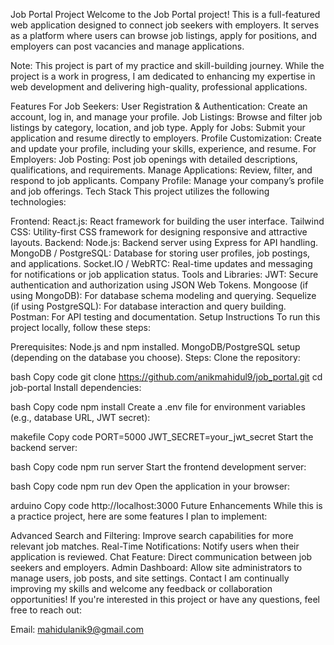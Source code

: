 Job Portal Project
Welcome to the Job Portal project! This is a full-featured web application designed to connect job seekers with employers. It serves as a platform where users can browse job listings, apply for positions, and employers can post vacancies and manage applications.

Note: This project is part of my practice and skill-building journey. While the project is a work in progress, I am dedicated to enhancing my expertise in web development and delivering high-quality, professional applications.

Features
For Job Seekers:
User Registration & Authentication: Create an account, log in, and manage your profile.
Job Listings: Browse and filter job listings by category, location, and job type.
Apply for Jobs: Submit your application and resume directly to employers.
Profile Customization: Create and update your profile, including your skills, experience, and resume.
For Employers:
Job Posting: Post job openings with detailed descriptions, qualifications, and requirements.
Manage Applications: Review, filter, and respond to job applicants.
Company Profile: Manage your company’s profile and job offerings.
Tech Stack
This project utilizes the following technologies:

Frontend:
React.js: React framework for building the user interface.
Tailwind CSS: Utility-first CSS framework for designing responsive and attractive layouts.
Backend:
Node.js: Backend server using Express for API handling.
MongoDB / PostgreSQL: Database for storing user profiles, job postings, and applications.
Socket.IO / WebRTC: Real-time updates and messaging for notifications or job application status.
Tools and Libraries:
JWT: Secure authentication and authorization using JSON Web Tokens.
Mongoose (if using MongoDB): For database schema modeling and querying.
Sequelize (if using PostgreSQL): For database interaction and query building.
Postman: For API testing and documentation.
Setup Instructions
To run this project locally, follow these steps:

Prerequisites:
Node.js and npm installed.
MongoDB/PostgreSQL setup (depending on the database you choose).
Steps:
Clone the repository:

bash
Copy code
git clone https://github.com/anikmahidul9/job_portal.git
cd job-portal
Install dependencies:

bash
Copy code
npm install
Create a .env file for environment variables (e.g., database URL, JWT secret):

makefile
Copy code
PORT=5000
JWT_SECRET=your_jwt_secret
Start the backend server:

bash
Copy code
npm run server
Start the frontend development server:

bash
Copy code
npm run dev
Open the application in your browser:

arduino
Copy code
http://localhost:3000
Future Enhancements
While this is a practice project, here are some features I plan to implement:

Advanced Search and Filtering: Improve search capabilities for more relevant job matches.
Real-Time Notifications: Notify users when their application is reviewed.
Chat Feature: Direct communication between job seekers and employers.
Admin Dashboard: Allow site administrators to manage users, job posts, and site settings.
Contact
I am continually improving my skills and welcome any feedback or collaboration opportunities! If you're interested in this project or have any questions, feel free to reach out:

Email: mahidulanik9@gmail.com


